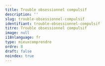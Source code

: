 ```yaml
---
title: Trouble obsessionnel compulsif
description: ''
slug: trouble-obsessionnel-compulsif
identifiant: trouble-obsessionnel-compulsif
titre: Trouble obsessionnel compulsif
image: null
i18nlanguage: fr
type: mieuxcomprendre
ordre: 8
draft: false
noindex: true
---
```


